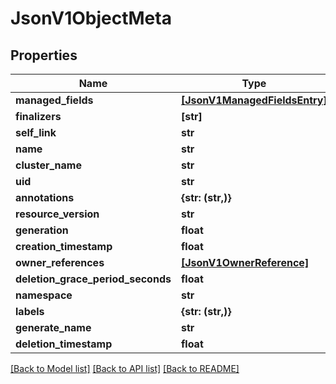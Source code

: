 # JsonV1ObjectMeta


## Properties
Name | Type | Description | Notes
------------ | ------------- | ------------- | -------------
**managed_fields** | [**[JsonV1ManagedFieldsEntry]**](JsonV1ManagedFieldsEntry.md) |  | [optional] 
**finalizers** | **[str]** |  | [optional] 
**self_link** | **str** |  | [optional] 
**name** | **str** |  | [optional] 
**cluster_name** | **str** |  | [optional] 
**uid** | **str** |  | [optional] 
**annotations** | **{str: (str,)}** |  | [optional] 
**resource_version** | **str** |  | [optional] 
**generation** | **float** |  | [optional] 
**creation_timestamp** | **float** |  | [optional] 
**owner_references** | [**[JsonV1OwnerReference]**](JsonV1OwnerReference.md) |  | [optional] 
**deletion_grace_period_seconds** | **float** |  | [optional] 
**namespace** | **str** |  | [optional] 
**labels** | **{str: (str,)}** |  | [optional] 
**generate_name** | **str** |  | [optional] 
**deletion_timestamp** | **float** |  | [optional] 

[[Back to Model list]](../README.md#documentation-for-models) [[Back to API list]](../README.md#documentation-for-api-endpoints) [[Back to README]](../README.md)


